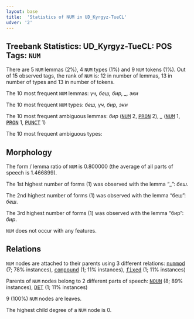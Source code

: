 ```yaml
---
layout: base
title:  'Statistics of NUM in UD_Kyrgyz-TueCL'
udver: '2'
---
```


## Treebank Statistics: UD_Kyrgyz-TueCL: POS Tags: `NUM`

There are 5 `NUM` lemmas (2%), 4 `NUM` types (1%) and 9 `NUM` tokens (1%).
Out of 15 observed tags, the rank of `NUM` is: 12 in number of lemmas, 13 in number of types and 13 in number of tokens.

The 10 most frequent `NUM` lemmas: <em>үч, беш, бир, _, эки</em>

The 10 most frequent `NUM` types:  <em>беш, үч, бир, эки</em>

The 10 most frequent ambiguous lemmas: <em>бир</em> (<tt><a href="ky_tuecl-pos-NUM.html">NUM</a></tt> 2, <tt><a href="ky_tuecl-pos-PRON.html">PRON</a></tt> 2), <em>_</em> (<tt><a href="ky_tuecl-pos-NUM.html">NUM</a></tt> 1, <tt><a href="ky_tuecl-pos-PRON.html">PRON</a></tt> 1, <tt><a href="ky_tuecl-pos-PUNCT.html">PUNCT</a></tt> 1)

The 10 most frequent ambiguous types:  



## Morphology

The form / lemma ratio of `NUM` is 0.800000 (the average of all parts of speech is 1.466899).

The 1st highest number of forms (1) was observed with the lemma “_”: <em>беш</em>.

The 2nd highest number of forms (1) was observed with the lemma “беш”: <em>беш</em>.

The 3rd highest number of forms (1) was observed with the lemma “бир”: <em>бир</em>.

`NUM` does not occur with any features.


## Relations

`NUM` nodes are attached to their parents using 3 different relations: <tt><a href="ky_tuecl-dep-nummod.html">nummod</a></tt> (7; 78% instances), <tt><a href="ky_tuecl-dep-compound.html">compound</a></tt> (1; 11% instances), <tt><a href="ky_tuecl-dep-fixed.html">fixed</a></tt> (1; 11% instances)

Parents of `NUM` nodes belong to 2 different parts of speech: <tt><a href="ky_tuecl-pos-NOUN.html">NOUN</a></tt> (8; 89% instances), <tt><a href="ky_tuecl-pos-DET.html">DET</a></tt> (1; 11% instances)

9 (100%) `NUM` nodes are leaves.

The highest child degree of a `NUM` node is 0.

